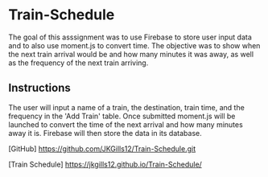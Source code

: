 # Train-Schedule

The goal of this asssignment was to use Firebase to store user input data and to also use moment.js to convert time. The objective was to show when the next train arrival would be and how many minutes it was away, as well as the frequency of the next train arriving.

## Instructions
The user will input a name of a train, the destination, train time, and the frequency in the 'Add Train' table. Once submitted moment.js will be launched to convert the time of the next arrival and how many minutes away it is. Firebase will then store the data in its database.

[GitHub] https://github.com/JKGills12/Train-Schedule.git

[Train Schedule] https://jkgills12.github.io/Train-Schedule/
